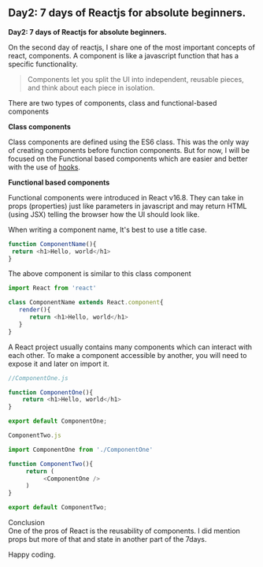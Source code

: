 ## Day2: 7 days of Reactjs for absolute beginners.

**Day2: 7 days of Reactjs for absolute beginners.**

On the second day of reactjs, I share one of the most important concepts of react, components. A component is like a javascript function that has a specific functionality.

> Components let you split the UI into independent, reusable pieces, and think about each piece in isolation.

There are two types of components, class and functional-based components

**Class components**

Class components are defined using the ES6 class. This was the only way of creating components before function components. But for now, I will be focused on the Functional based components which are easier and better with the use of [hooks](https://reactjs.org/docs/hooks-intro.html).

**Functional based components**

Functional components were introduced in React v16.8. They can take in props (properties) just like parameters in javascript and may return HTML (using JSX) telling the browser how the UI should look like.

When writing a component name, It's best to use a title case.

```js
function ComponentName(){  
 return <h1>Hello, world</h1>  
}
```

The above component is similar to this class component

```js
import React from 'react'

class ComponentName extends React.component{  
   render(){  
      return <h1>Hello, world</h1>  
   }  
}
```

A React project usually contains many components which can interact with each other. To make a component accessible by another, you will need to expose it and later on import it.

```js
//ComponentOne.js

function ComponentOne(){  
    return <h1>Hello, world</h1>  
}

export default ComponentOne;
```

```js
ComponentTwo.js

import ComponentOne from './ComponentOne'

function ComponentTwo(){  
     return (  
          <ComponentOne />  
     )  
}

export default ComponentTwo;
```

Conclusion   
One of the pros of React is the reusability of components. I did mention props but more of that and state in another part of the 7days.

Happy coding.